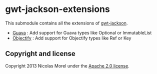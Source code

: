 gwt-jackson-extensions
=====
This submodule contains all the extensions of [gwt-jackson](https://github.com/nmorel/gwt-jackson).
* [Guava](guava) : Add support for Guava types like Optional or ImmutableList
* [Objectify](objectify) : Add support for Objectify types like Ref or Key


Copyright and license
-------------

Copyright 2013 Nicolas Morel under the [Apache 2.0 license](LICENSE).
